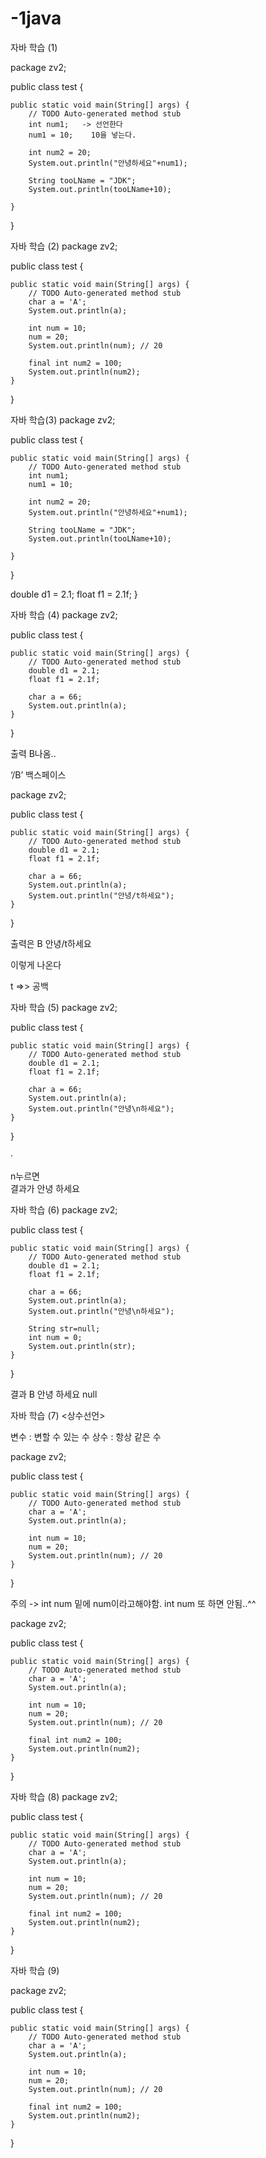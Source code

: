 # -1java
자바 학습 (1)


package zv2;

public class test {

	public static void main(String[] args) {
		// TODO Auto-generated method stub
		int num1;   -> 선언한다
		num1 = 10;    10을 넣는다.
		
		int num2 = 20;
		System.out.println("안녕하세요"+num1);
		
		String tooLName = "JDK";
		System.out.println(tooLName+10);

	}

}





자바 학습 (2)
package zv2;

public class test {

	public static void main(String[] args) {
		// TODO Auto-generated method stub
		char a = 'A';
		System.out.println(a);
	
		int num = 10;
		num = 20;
		System.out.println(num); // 20
		
		final int num2 = 100;
		System.out.println(num2);
	}

}




자바 학습(3)
package zv2;

public class test {

	public static void main(String[] args) {
		// TODO Auto-generated method stub
		int num1;
		num1 = 10;
		
		int num2 = 20;
		System.out.println("안녕하세요"+num1);
		
		String tooLName = "JDK";
		System.out.println(tooLName+10);

	}

}


double d1 = 2.1;
		float f1 = 2.1f;
	}





자바 학습 (4)
package zv2;

public class test {

	public static void main(String[] args) {
		// TODO Auto-generated method stub
		double d1 = 2.1;
		float f1 = 2.1f;
		
		char a = 66;
		System.out.println(a);
	}

}


출력 B나옴..





‘/B’ 백스페이스 


package zv2;

public class test {

	public static void main(String[] args) {
		// TODO Auto-generated method stub
		double d1 = 2.1;
		float f1 = 2.1f;
		
		char a = 66;
		System.out.println(a);
		System.out.println("안녕/t하세요");
	}

}


출력은 
B
안녕/t하세요

이렇게 나온다 


t =>> 공백





자바 학습  (5)
package zv2;

public class test {

	public static void main(String[] args) {
		// TODO Auto-generated method stub
		double d1 = 2.1;
		float f1 = 2.1f;
		
		char a = 66;
		System.out.println(a);
		System.out.println("안녕\n하세요");
	}

}

·

n누르면  
결과가 
안녕
하세요 



자바 학습 (6)
package zv2;

public class test {

	public static void main(String[] args) {
		// TODO Auto-generated method stub
		double d1 = 2.1;
		float f1 = 2.1f;
		
		char a = 66;
		System.out.println(a);
		System.out.println("안녕\n하세요");
		
		String str=null;
		int num = 0;
		System.out.println(str);
	}

}






결과
B
안녕
하세요
null






자바 학습 (7)
<상수선언>



변수 : 변할 수 있는 수
상수 : 항상 같은 수





package zv2;

public class test {

	public static void main(String[] args) {
		// TODO Auto-generated method stub
		char a = 'A';
		System.out.println(a);
	
		int num = 10;
		num = 20;
		System.out.println(num); // 20
	}

}

주의 -> int num 밑에 num이라고해야함. int num 또 하면 안됨..^^





package zv2;

public class test {

	public static void main(String[] args) {
		// TODO Auto-generated method stub
		char a = 'A';
		System.out.println(a);
	
		int num = 10;
		num = 20;
		System.out.println(num); // 20
		
		final int num2 = 100;
		System.out.println(num2);
	}

}





자바 학습 (8)
package zv2;

public class test {

	public static void main(String[] args) {
		// TODO Auto-generated method stub
		char a = 'A';
		System.out.println(a);
	
		int num = 10;
		num = 20;
		System.out.println(num); // 20
		
		final int num2 = 100;
		System.out.println(num2);
	}

}







자바 학습 (9)

package zv2;

public class test {

	public static void main(String[] args) {
		// TODO Auto-generated method stub
		char a = 'A';
		System.out.println(a);
	
		int num = 10;
		num = 20;
		System.out.println(num); // 20
		
		final int num2 = 100;
		System.out.println(num2);
	}

}


